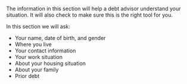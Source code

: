 The information in this section will help a debt advisor understand your situation. It will also check to make sure this is the right tool for you.

In this section we will ask: 

- Your name, date of birth, and gender
- Where you live 
- Your contact information 
- Your work situation 
- About your housing situation
- About your family 
- Prior debt 
